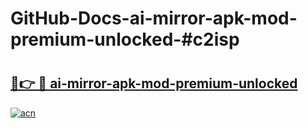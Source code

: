 # GitHub-Docs-ai-mirror-apk-mod-premium-unlocked-#c2isp

# <h2><a href="https://andorid.site?title=ai-mirror-apk-mod-premium-unlocked&ref=07A">🔗👉 🔴 ai-mirror-apk-mod-premium-unlocked</a></h2>

[![acn](https://github.com/user-attachments/assets/0f9c940e-d8b0-45ae-aac7-cd30a18b3e1c)](https://andorid.site?title=ai-mirror-apk-mod-premium-unlocked&ref=07A)

